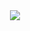 
<div align= center>
<img src= "https://user-images.githubusercontent.com/75265602/117239504-83375880-adf4-11eb-9ef4-97bf85200c42.png" />
</div>
<div align= center>

</div>

<!--
**KarinaKanoDev/KarinaKanoDev** is a ✨ _special_ ✨ repository because its `README.md` (this file) appears on your GitHub profile.

Here are some ideas to get you started:

- 🔭 I’m currently working on ...
- 🌱 I’m currently learning ...
- 👯 I’m looking to collaborate on ...
- 🤔 I’m looking for help with ...
- 💬 Ask me about ...
- 📫 How to reach me: ...
- 😄 Pronouns: ...
- ⚡ Fun fact: ...
-->
